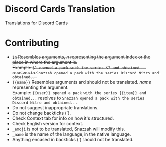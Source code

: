 # Discord Cards Translation
Translations for Discord Cards

# Contributing

- ~~`$n` Resembles arguments, *n* representing the argument index or the place in where the argument is.  
   Example: `$1 opened a pack with the series $2 and obtained...` resolves to `Snazzah opened a pack with the series Discord Nitro and obtained...`~~
- `{{name}}` Resembles arguments and should not be translated. *name* representing the argument.  
   Example: `{{user}} opened a pack with the series {{item}} and obtained...` resolves to `Snazzah opened a pack with the series Discord Nitro and obtained...`
- Do not suggest inappropriate translations.
- Do not change backticks (`). 
- Check Context tab for info on how it's structured.
- Check English version for context.
- `_emoji` is not to be translated, Snazzah will modify this.
- `_name` is the name of the language, in the native language.
- Anything encased in backticks (`) should not be translated.
